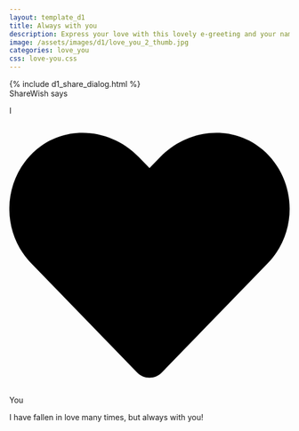 ```yaml
---
layout: template_d1
title: Always with you
description: Express your love with this lovely e-greeting and your name
image: /assets/images/d1/love_you_2_thumb.jpg
categories: love_you
css: love-you.css
---
```

<body translate="no" style="overflow-x: hidden; background-attachment: fixed;background-size: cover;">
  {% include d1_share_dialog.html %}
<div class="top5 ball">
          <span class="sendername">ShareWish</span>
        <span> says </span>
    </div>

<main>
  <p class="content"> <span class="text-before">I</span> <span class="icon">
    <svg class="icon-svg" xmlns="http://www.w3.org/2000/svg" viewBox="0 0 512 512">
      <path d="M462.3 62.6C407.5 15.9 326 24.3 275.7 76.2L256 96.5l-19.7-20.3C186.1 24.3 104.5 15.9 49.7 62.6c-62.8 53.6-66.1 149.8-9.9 207.9l193.5 199.8c12.5 12.9 32.8 12.9 45.3 0l193.5-199.8c56.3-58.1 53-154.3-9.8-207.9z"></path>
    </svg>
    </span> <span class="text-after">You</span> </p>
</main>
<div class="l-txt"> I have fallen in love many times, but always with you!
</div>

</body>